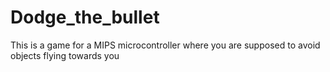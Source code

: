 # Dodge_the_bullet
This is a game for a MIPS microcontroller where you are supposed to avoid objects flying towards you
